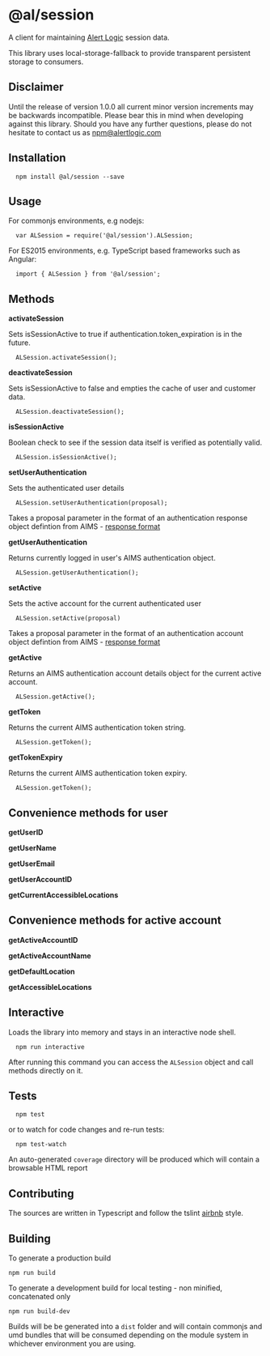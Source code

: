   @al/session
=========

A client for maintaining [Alert Logic](https://www.alertlogic.com/) session data.

This library uses local-storage-fallback to provide transparent persistent storage to consumers.

## Disclaimer

Until the release of version 1.0.0 all current minor version increments may be backwards incompatible. Please bear this in mind when developing against this library. Should you have any further questions, please do not hesitate to contact us as [npm@alertlogic.com](mailto:npm@alertlogic.com)

Installation
---

      npm install @al/session --save

Usage
---

For commonjs environments, e.g nodejs:

      var ALSession = require('@al/session').ALSession;

For ES2015 environments, e.g. TypeScript based frameworks such as Angular:

      import { ALSession } from '@al/session';

Methods
---

**activateSession**

Sets isSessionActive to true if authentication.token_expiration is in the future.

      ALSession.activateSession();

**deactivateSession**

Sets isSessionActive to false and empties the cache of user and customer data.

      ALSession.deactivateSession();

**isSessionActive**

Boolean check to see if the session data itself is verified as potentially valid.

      ALSession.isSessionActive();

**setUserAuthentication**

Sets the authenticated user details

      ALSession.setUserAuthentication(proposal);

Takes a proposal parameter in the format of an authentication response object defintion from AIMS - [response format](https://console.account.alertlogic.com/users/api/aims/#api-AIMS_Authentication_and_Authorization_Resources-Authenticate)

**getUserAuthentication**

Returns currently logged in user's AIMS authentication object.
  
      ALSession.getUserAuthentication();

**setActive**

Sets the active account for the current authenticated user

      ALSession.setActive(proposal)

Takes a proposal parameter in the format of an authentication account object defintion from AIMS - [response format](https://console.account.alertlogic.com/users/api/aims/#api-AIMS_Authentication_and_Authorization_Resources-Authenticate)

**getActive**

Returns an AIMS authentication account details object for the current active account.

      ALSession.getActive();

**getToken**

Returns the current AIMS authentication token string.

      ALSession.getToken();

**getTokenExpiry**

Returns the current AIMS authentication token expiry.

      ALSession.getToken();

## Convenience methods for user

**getUserID**

**getUserName**

**getUserEmail**

**getUserAccountID**

**getCurrentAccessibleLocations**

## Convenience methods for active account

**getActiveAccountID**

**getActiveAccountName**

**getDefaultLocation**

**getAccessibleLocations**

## Interactive

Loads the library into memory and stays in an interactive node shell.
  
      npm run interactive

After running this command you can access the `ALSession` object and call methods directly on it.

## Tests

      npm test

or to watch for code changes and re-run tests:

      npm test-watch

An auto-generated `coverage` directory will be produced which will contain a browsable HTML report

## Contributing

The sources are written in Typescript and follow the tslint [airbnb](https://www.npmjs.com/package/tslint-config-airbnb) style.

## Building

To generate a production build

    npm run build

To generate a development build for local testing - non minified, concatenated only

    npm run build-dev

Builds will be be generated into a `dist` folder and will contain commonjs and umd bundles that will be consumed depending on the module system in whichever environment you are using.

